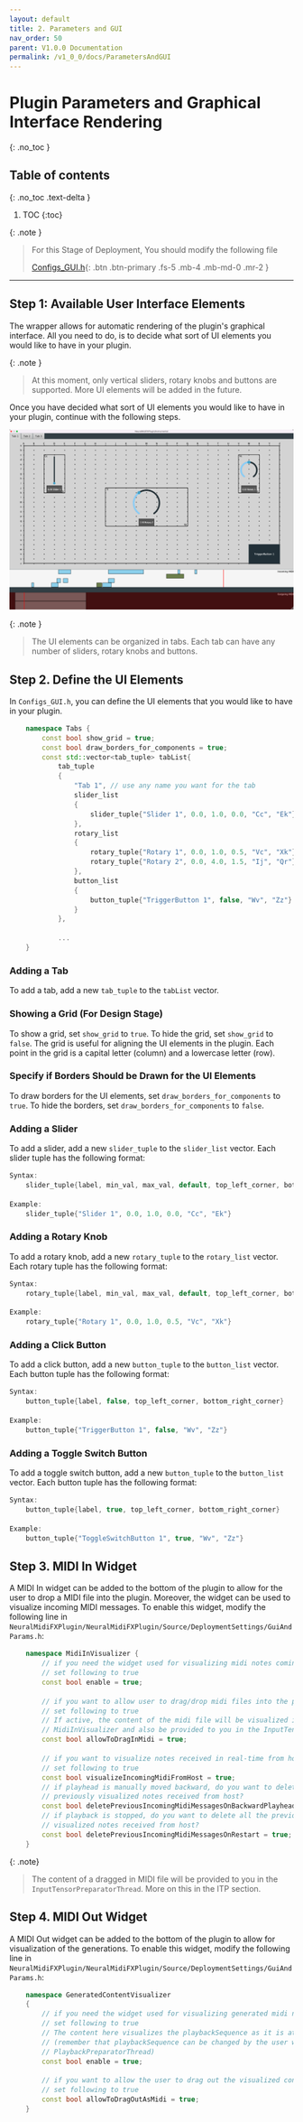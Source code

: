 ```yaml
---
layout: default
title: 2. Parameters and GUI
nav_order: 50
parent: V1.0.0 Documentation
permalink: /v1_0_0/docs/ParametersAndGUI
---
```


# Plugin Parameters and Graphical Interface Rendering
{: .no_toc }

## Table of contents
{: .no_toc .text-delta }

1. TOC
{:toc}

{: .note }
> For this Stage of Deployment, You should modify the following file
> 
> [Configs_GUI.h](https://github.com/behzadhaki/NeuralMidiFXPlugin/blob/master/NeuralMidiFXPlugin/NeuralMidiFXPlugin/Configs_GUI.h){: .btn .btn-primary .fs-5 .mb-4 .mb-md-0 .mr-2 }

---

## Step 1: Available User Interface Elements
The wrapper allows for automatic rendering of the plugin's graphical interface. All you need to do, is to
decide what sort of UI elements you would like to have in your plugin.

{: .note }
> At this moment, only vertical sliders, rotary knobs and buttons are supported. More UI elements will be added in the future.

Once you have decided what sort of UI elements you would like to have in your plugin, continue with the following steps.

![img.png](/assets/images/GUI.png)

{: .note }
> The UI elements can be organized in tabs. Each tab can have any number of sliders, rotary knobs and buttons.


## Step 2. Define the UI Elements

In `Configs_GUI.h`, you can define the UI elements that you would like to have in your plugin.

```c++
    namespace Tabs {
        const bool show_grid = true;
        const bool draw_borders_for_components = true;
        const std::vector<tab_tuple> tabList{
            tab_tuple
            {
                "Tab 1", // use any name you want for the tab
                slider_list
                {
                    slider_tuple{"Slider 1", 0.0, 1.0, 0.0, "Cc", "Ek"} 
                },
                rotary_list
                {
                    rotary_tuple{"Rotary 1", 0.0, 1.0, 0.5, "Vc", "Xk"},
                    rotary_tuple{"Rotary 2", 0.0, 4.0, 1.5, "Ij", "Qr"}
                },
                button_list
                {
                    button_tuple{"TriggerButton 1", false, "Wv", "Zz"}
                }
            },
            
            ...
    }
```

### Adding a Tab
To add a tab, add a new `tab_tuple` to the `tabList` vector.

### Showing a Grid (For Design Stage)
To show a grid, set `show_grid` to `true`. To hide the grid, set `show_grid` to `false`.
The grid is useful for aligning the UI elements in the plugin. 
Each point in the grid is a capital letter (column) and a lowercase letter (row).

### Specify if Borders Should be Drawn for the UI Elements
To draw borders for the UI elements, set `draw_borders_for_components` to `true`. 
To hide the borders, set `draw_borders_for_components` to `false`.

### Adding a Slider
To add a slider, add a new `slider_tuple` to the `slider_list` vector. Each slider tuple has the following format:

```c++
Syntax: 
    slider_tuple{label, min_val, max_val, default, top_left_corner, bottom_right_corner}

Example:
    slider_tuple{"Slider 1", 0.0, 1.0, 0.0, "Cc", "Ek"} 
```

### Adding a Rotary Knob
To add a rotary knob, add a new `rotary_tuple` to the `rotary_list` vector. Each rotary tuple has the following format:

```c++
Syntax: 
    rotary_tuple{label, min_val, max_val, default, top_left_corner, bottom_right_corner}
    
Example:
    rotary_tuple{"Rotary 1", 0.0, 1.0, 0.5, "Vc", "Xk"}
```

### Adding a Click Button
To add a click button, add a new `button_tuple` to the `button_list` vector. Each button tuple has the following format:

```c++
Syntax: 
    button_tuple{label, false, top_left_corner, bottom_right_corner}

Example:
    button_tuple{"TriggerButton 1", false, "Wv", "Zz"}
```

### Adding a Toggle Switch Button
To add a toggle switch button, add a new `button_tuple` to the `button_list` vector. Each button tuple has the following format:

```c++
Syntax: 
    button_tuple{label, true, top_left_corner, bottom_right_corner}

Example:
    button_tuple{"ToggleSwitchButton 1", true, "Wv", "Zz"}
```

## Step 3. MIDI In Widget
A MIDI In widget can be added to the bottom of the plugin to allow for the user to drop a MIDI file into the plugin.
Moreover, the widget can be used to visualize incoming MIDI messages. To enable this widget, modify the following line in 
`NeuralMidiFXPlugin/NeuralMidiFXPlugin/Source/DeploymentSettings/GuiAndParams.h`:
```c++
    namespace MidiInVisualizer {
        // if you need the widget used for visualizing midi notes coming from host
        // set following to true
        const bool enable = true;

        // if you want to allow user to drag/drop midi files into the plugin
        // set following to true
        // If active, the content of the midi file will be visualized in the
        // MidiInVisualizer and also be provided to you in the InputTensorPreparatorThread
        const bool allowToDragInMidi = true;

        // if you want to visualize notes received in real-time from host
        // set following to true
        const bool visualizeIncomingMidiFromHost = true;
        // if playhead is manually moved backward, do you want to delete all the
        // previously visualized notes received from host?
        const bool deletePreviousIncomingMidiMessagesOnBackwardPlayhead = true;
        // if playback is stopped, do you want to delete all the previously
        // visualized notes received from host?
        const bool deletePreviousIncomingMidiMessagesOnRestart = true;
    }
```

{: .note}
> The content of a dragged in MIDI file will be provided to you in the `InputTensorPreparatorThread`.
> More on this in the ITP section.

## Step 4. MIDI Out Widget
A MIDI Out widget can be added to the bottom of the plugin to allow for visualization of the generations.
To enable this widget, modify the following line in `NeuralMidiFXPlugin/NeuralMidiFXPlugin/Source/DeploymentSettings/GuiAndParams.h`:

```c++
    namespace GeneratedContentVisualizer
    {
        // if you need the widget used for visualizing generated midi notes
        // set following to true
        // The content here visualizes the playbackSequence as it is at any given time
        // (remember that playbackSequence can be changed by the user within the
        // PlaybackPreparatorThread)
        const bool enable = true;

        // if you want to allow the user to drag out the visualized content,
        // set following to true
        const bool allowToDragOutAsMidi = true;
    }

```